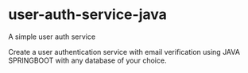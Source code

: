 # user-auth-service-java
A simple user auth service 

Create a user authentication service with email verification using JAVA SPRINGBOOT with any database of your choice.

